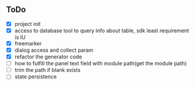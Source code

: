 ## ToDo

- [X] project init
- [X] access to database tool to query info about table, sdk least requirement is IU
- [X] freemarker
- [X] dialog access and collect param
- [X] refactor the generator code
- [ ] how to fulfill the panel text field with module path(get the module path)
- [ ] trim the path if blank exists
- [ ] state persistence